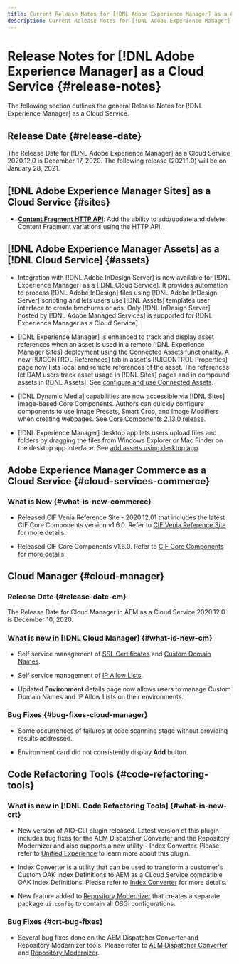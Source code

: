 ```yaml
---
title: Current Release Notes for [!DNL Adobe Experience Manager] as a Cloud Service.
description: Current Release Notes for [!DNL Adobe Experience Manager] as a Cloud Service.
---
```


# Release Notes for [!DNL Adobe Experience Manager] as a Cloud Service {#release-notes}

The following section outlines the general Release Notes for [!DNL Experience Manager] as a Cloud Service.

## Release Date {#release-date}

The Release Date for [!DNL Adobe Experience Manager] as a Cloud Service 2020.12.0 is December 17, 2020.
The following release (2021.1.0) will be on January 28, 2021.

## [!DNL Adobe Experience Manager Sites] as a Cloud Service {#sites}

* **[Content Fragment HTTP API](/help/assets/content-fragments/assets-api-content-fragments.md)**: Add the ability to add/update and delete Content Fragment variations using the HTTP API.

## [!DNL Adobe Experience Manager Assets] as a [!DNL Cloud Service] {#assets}

* Integration with [!DNL Adobe InDesign Server] is now available for [!DNL Experience Manager] as a [!DNL Cloud Service]. It provides automation to process [!DNL Adobe InDesign] files using [!DNL Adobe InDesign Server] scripting and lets users use [!DNL Assets] templates user interface to create brochures or ads. Only [!DNL InDesign Server] hosted by [!DNL Adobe Managed Services] is supported for [!DNL Experience Manager as a Cloud Service]. <!-- TBD: Add link to article. -->

* [!DNL Experience Manager] is enhanced to track and display asset references when an asset is used in a remote [!DNL Experience Manager Sites] deployment using the Connected Assets functionality. A new [!UICONTROL References] tab in asset's [!UICONTROL Properties] page now lists local and remote references of the asset. The references let DAM users track asset usage in [!DNL Sites] pages and in compound assets in [!DNL Assets]. See [configure and use Connected Assets](/help/assets/use-assets-across-connected-assets-instances.md).

* [!DNL Dynamic Media] capabilities are now accessible via [!DNL Sites] image-based Core Components. Authors can quickly configure components to use Image Presets, Smart Crop, and Image Modifiers when creating webpages. See [Core Components 2.13.0 release](https://github.com/adobe/aem-core-wcm-components/releases/tag/core.wcm.components.reactor-2.13.0).

* [!DNL Experience Manager] desktop app lets users upload files and folders by dragging the files from Windows Explorer or Mac Finder on the desktop app interface. See [add assets using desktop app](https://experienceleague.adobe.com/docs/experience-manager-desktop-app/using/using.html#upload-and-add-new-assets-to-aem).

## Adobe Experience Manager Commerce as a Cloud Service {#cloud-services-commerce}

### What is New {#what-is-new-commerce}

* Released CIF Venia Reference Site - 2020.12.01 that includes the latest CIF Core Components version v1.6.0. Refer to [CIF Venia Reference Site](https://github.com/adobe/aem-cif-guides-venia/releases/tag/venia-2020.12.01) for more details.

* Released CIF Core Components v1.6.0. Refer to [CIF Core Components](https://github.com/adobe/aem-core-cif-components/releases/tag/core-cif-components-reactor-1.6.0) for more details.

## Cloud Manager {#cloud-manager}

### Release Date {#release-date-cm}

The Release Date for Cloud Manager in AEM as a Cloud Service 2020.12.0 is December 10, 2020.

### What is new in [!DNL Cloud Manager] {#what-is-new-cm}

* Self service management of [SSL Certificates](/help/implementing/cloud-manager/managing-ssl-certifications/introduction.md) and [Custom Domain Names](/help/implementing/cloud-manager/custom-domain-names/introduction.md).

* Self service management of [IP Allow Lists](/help/implementing/cloud-manager/ip-allow-lists/introduction.md).

* Updated **Environment** details page now allows users to manage Custom Domain Names and IP Allow Lists on their environments.

### Bug Fixes {#bug-fixes-cloud-manager}

* Some occurrences of failures at code scanning stage without providing results addressed.

* Environment card did not consistently display **Add** button.

## Code Refactoring Tools {#code-refactoring-tools}

### What is new in [!DNL Code Refactoring Tools] {#what-is-new-crt}

* New version of AIO-CLI plugin released. Latest version of this plugin includes bug fixes for the AEM Dispatcher Converter and the Repository Modernizer and also supports a new utility - Index Converter. Please refer to [Unified Experience](https://experienceleague.adobe.com/docs/experience-manager-cloud-service/moving/refactoring-tools/unified-experience.html?lang=en#benefits) to learn more about this plugin. 

* Index Converter is a utility that can be used to transform a customer's Custom OAK Index Definitions to AEM as a CLoud Service compatible OAK Index Definitions. Please refer to [Index Converter](https://github.com/adobe/aem-cloud-service-source-migration/tree/master/packages/index-converter) for more details.

* New feature added to [Repository Modernizer](https://github.com/adobe/aem-cloud-service-source-migration/tree/master/packages/repository-modernizer) that creates a separate package `ui.config` to contain all OSGi configurations. 

### Bug Fixes {#crt-bug-fixes}

* Several bug fixes done on the AEM Dispatcher Converter and Repository Modernizer tools. Please refer to [AEM Dispatcher Converter](https://github.com/adobe/aem-cloud-service-source-migration/tree/master/packages/dispatcher-converter) and [Repository Modernizer](https://github.com/adobe/aem-cloud-service-source-migration/tree/master/packages/repository-modernizer).
